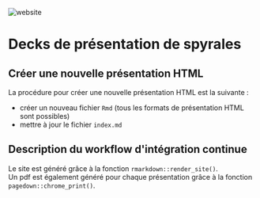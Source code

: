 ![website](https://github.com/spyrales/presentation/workflows/website/badge.svg)

# Decks de présentation de spyrales

## Créer une nouvelle présentation HTML

La procédure pour créer une nouvelle présentation HTML est la suivante :

- créer un nouveau fichier `Rmd` (tous les formats de présentation HTML sont possibles)
- mettre à jour le fichier `index.md`

## Description du workflow d'intégration continue

Le site est généré grâce à la fonction `rmarkdown::render_site()`.  
Un pdf est également généré pour chaque présentation grâce à la fonction `pagedown::chrome_print()`.

